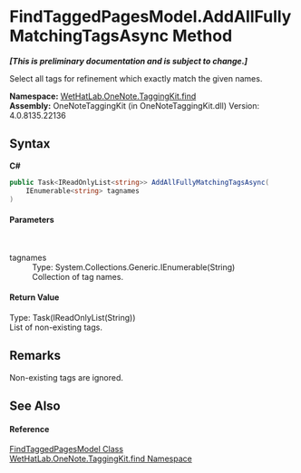 # FindTaggedPagesModel.AddAllFullyMatchingTagsAsync Method 
 _**\[This is preliminary documentation and is subject to change.\]**_

Select all tags for refinement which exactly match the given names.

**Namespace:**&nbsp;<a href="0e3a8efd-07d2-1709-b1cd-709153222081.md">WetHatLab.OneNote.TaggingKit.find</a><br />**Assembly:**&nbsp;OneNoteTaggingKit (in OneNoteTaggingKit.dll) Version: 4.0.8135.22136

## Syntax

**C#**<br />
``` C#
public Task<IReadOnlyList<string>> AddAllFullyMatchingTagsAsync(
	IEnumerable<string> tagnames
)
```


#### Parameters
&nbsp;<dl><dt>tagnames</dt><dd>Type: System.Collections.Generic.IEnumerable(String)<br />Collection of tag names.</dd></dl>

#### Return Value
Type: Task(IReadOnlyList(String))<br />List of non-existing tags.

## Remarks
Non-existing tags are ignored.

## See Also


#### Reference
<a href="61df9a94-5b66-19be-5b06-1d28184da999.md">FindTaggedPagesModel Class</a><br /><a href="0e3a8efd-07d2-1709-b1cd-709153222081.md">WetHatLab.OneNote.TaggingKit.find Namespace</a><br />